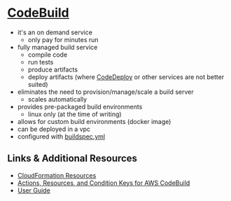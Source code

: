 # [CodeBuild](https://console.aws.amazon.com/codesuite/codebuild/start)

- it's an on demand service
  - only pay for minutes run
- fully managed build service
  - compile code
  - run tests
  - produce artifacts
  - deploy artifacts (where [CodeDeploy](./CodeDeploy.md) or other services are not better suited)
- eliminates the need to provision/manage/scale a build server
  - scales automatically
- provides pre-packaged build environments
  - linux only (at the time of writing)
- allows for custom build environments (docker image)
- can be deployed in a vpc
- configured with [buildspec.yml](https://docs.aws.amazon.com/codebuild/latest/userguide/build-spec-ref.html)

## Links & Additional Resources

- [CloudFormation Resources](https://docs.aws.amazon.com/AWSCloudFormation/latest/UserGuide/AWS_CodeBuild.html)
- [Actions, Resources, and Condition Keys for AWS CodeBuild](https://docs.aws.amazon.com/IAM/latest/UserGuide/list_awscodebuild.html)
- [User Guide](https://docs.aws.amazon.com/codebuild/latest/userguide/welcome.html)
